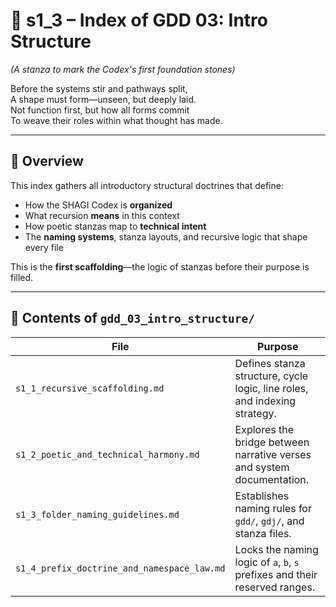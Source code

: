 <!-- Save to: shagi_archives/gdd/gdd_03_intro_structure/s1_3_index_of_gdd_03_intro_structure.md -->

# 📘 s1_3 – Index of GDD 03: Intro Structure

*(A stanza to mark the Codex's first foundation stones)*

Before the systems stir and pathways split,  
A shape must form—unseen, but deeply laid.  
Not function first, but how all forms commit  
To weave their roles within what thought has made.  

---

## 🧭 Overview

This index gathers all introductory structural doctrines that define:

- How the SHAGI Codex is **organized**
- What recursion **means** in this context
- How poetic stanzas map to **technical intent**
- The **naming systems**, stanza layouts, and recursive logic that shape every file

This is the **first scaffolding**—the logic of stanzas before their purpose is filled.

---

## 📂 Contents of `gdd_03_intro_structure/`

| File | Purpose |
|------|---------|
| `s1_1_recursive_scaffolding.md` | Defines stanza structure, cycle logic, line roles, and indexing strategy. |
| `s1_2_poetic_and_technical_harmony.md` | Explores the bridge between narrative verses and system documentation. |
| `s1_3_folder_naming_guidelines.md` | Establishes naming rules for `gdd/`, `gdj/`, and stanza files. |
| `s1_4_prefix_doctrine_and_namespace_law.md` | Locks the naming logic of `a`, `b`, `s` prefixes and their reserved ranges. |
